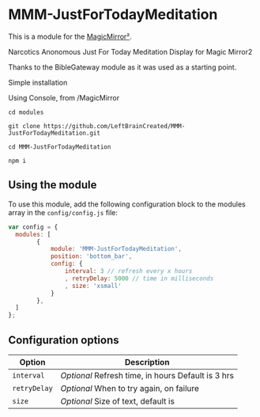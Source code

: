 # MMM-JustForTodayMeditation

This is a module for the [MagicMirror²](https://github.com/MichMich/MagicMirror/).

Narcotics Anonomous Just For Today Meditation Display for Magic Mirror2

Thanks to the BibleGateway module as it was used as a starting point.

Simple installation


Using Console, from /MagicMirror

`
cd modules
`

`
git clone https://github.com/LeftBrainCreated/MMM-JustForTodayMeditation.git
`

`
cd MMM-JustForTodayMeditation
`

`
npm i
`


## Using the module

To use this module, add the following configuration block to the modules array in the `config/config.js` file:

```js
var config = {
  modules: [
		{
			module: 'MMM-JustForTodayMeditation',
			position: 'bottom_bar',
			config: {
				interval: 3 // refresh every x hours
				, retryDelay: 5000 // time in milliseconds
				, size: 'xsmall'
			}
		},
  ]
};
```

## Configuration options

| Option    | Description                                                                                                     |
| --------- | --------------------------------------------------------------------------------------------------------------- |
| `interval` | _Optional_ Refresh time, in hours Default is 3 hrs |
| `retryDelay` | _Optional_ When to try again, on failure |
| `size` | _Optional_ Size of text, default is |
